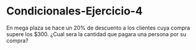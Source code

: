 # Condicionales-Ejercicio-4
En mega plaza se hace un 20% de descuento a los clientes cuya compra supere los $300. ¿Cual sera la cantidad que pagara una persona por su compra?
